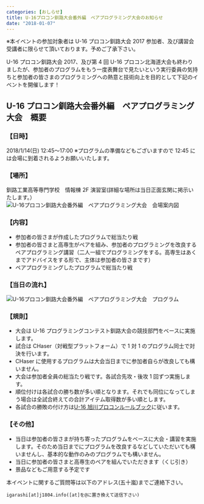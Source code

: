```yaml
---
categories: [おしらせ]
title: U-16プロコン釧路大会番外編　ペアプログラミング大会のお知らせ
date: "2018-01-07"
---
```


※本イベントの参加対象者は U-16 プロコン釧路大会 2017 参加者、及び講習会受講者に限らせて頂いております。予めご了承下さい。

U-16 プロコン釧路大会 2017、及び第 4 回 U-16 プロコン北海道大会も終わりましたが、参加者のプログラムをもう一度表舞台で見たいという実行委員の気持ちと参加者の皆さまのプログラミングへの熱意と技術向上を目的として下記のイベントを開催します！

## U-16 プロコン釧路大会番外編　ペアプログラミング大会　概要

### 【日時】

2018/1/14(日) 12:45〜17:00 ※プログラムの準備などもございますので 12:45 には会場に到着されるようお願いいたします。

### 【場所】

釧路工業高等専門学校　情報棟 2F 演習室(詳細な場所は当日正面玄関に掲示いたします。）
![U-16プロコン釧路大会番外編　ペアプログラミング大会　会場案内図](/assets/images/20180114_map.jpg)

### 【内容】

- 参加者の皆さまが作成したプログラムで総当たり戦
- 参加者の皆さまと高専生がペアを組み、参加者のプログラミングを改良するペアプログラミング講習（二人一組でプログラミングをする。高専生はあくまでアドバイスをする形で、主体は参加者の皆さまです）
- ペアプログラミングしたプログラムで総当たり戦

### 【当日の流れ】

![U-16プロコン釧路大会番外編　ペアプログラミング大会　プログラム](/assets/images/20180114_program.jpg)

### 【規則】

- 大会は U-16 プログラミングコンテスト釧路大会の競技部門をベースに実施します。
- 試合は CHaser（対戦型プラットフォーム）で 1 対 1 のプログラム同士で対決を行います。
- CHaser に使用するプログラムは大会当日までに参加者自らが改良しても構いません。
- 大会は参加者全員の総当たり戦です。各試合先攻・後攻 1 回ずつ実施します。
- 順位付けは各試合の勝ち数が多い順となります。それでも同位になってしまう場合は全試合終えての合計アイテム取得数が多い順とします。
- 各試合の勝敗の付け方は[U-16 旭川プロコンルールブック](http://www.procon-asahikawa.org/files/2017U16asahikawaRuleBook.pdf)に従います。

### 【その他】

- 当日は参加者の皆さまが持ち寄ったプログラムをベースに大会・講習を実施します。そのため当日までにプログラムを改良するなどしていただいても構いませんし、基本的な動作のみのプログラムでも構いません。
- 当日に参加者の皆さまと高専生のペアを組んでいただきます（くじ引き）
- 景品などもご用意する予定です

本イベントに関するご質問等は以下のアドレス(五十嵐)までご連絡下さい。

`igarashi[at]j1804.info([at]を@に置き換えて送信下さい)`
